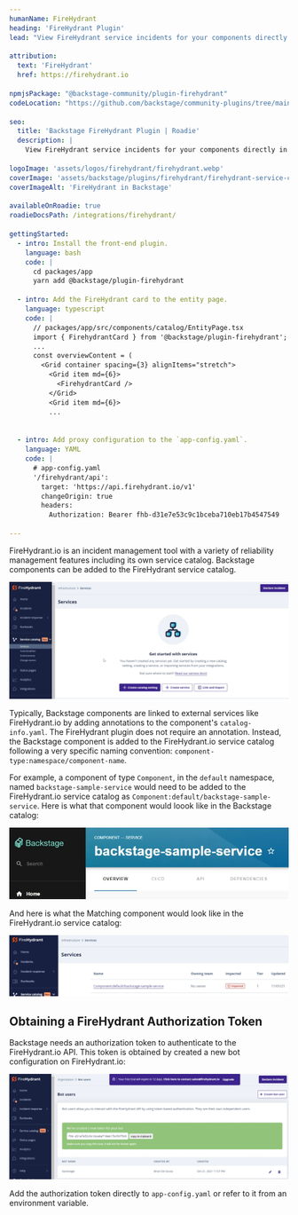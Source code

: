 ```yaml
---
humanName: FireHydrant
heading: 'FireHydrant Plugin'
lead: "View FireHydrant service incidents for your components directly in Backstage."
  
attribution:
  text: 'FireHydrant'
  href: https://firehydrant.io

npmjsPackage: "@backstage-community/plugin-firehydrant"
codeLocation: "https://github.com/backstage/community-plugins/tree/main/workspaces/firehydrant/plugins/firehydrant"

seo:
  title: 'Backstage FireHydrant Plugin | Roadie'
  description: |
    View FireHydrant service incidents for your components directly in Backstage.

logoImage: 'assets/logos/firehydrant/firehydrant.webp'
coverImage: 'assets/backstage/plugins/firehydrant/firehydrant-service-card.webp'
coverImageAlt: 'FireHydrant in Backstage'

availableOnRoadie: true
roadieDocsPath: /integrations/firehydrant/

gettingStarted:
  - intro: Install the front-end plugin.
    language: bash
    code: |
      cd packages/app
      yarn add @backstage/plugin-firehydrant

  - intro: Add the FireHydrant card to the entity page.
    language: typescript
    code: |
      // packages/app/src/components/catalog/EntityPage.tsx
      import { FirehydrantCard } from '@backstage/plugin-firehydrant';
      ...
      const overviewContent = (
        <Grid container spacing={3} alignItems="stretch">
          <Grid item md={6}>
            <FirehydrantCard />
          </Grid>
          <Grid item md={6}>
          ...


  - intro: Add proxy configuration to the `app-config.yaml`.
    language: YAML
    code: |
      # app-config.yaml
      '/firehydrant/api':
        target: 'https://api.firehydrant.io/v1'
        changeOrigin: true
        headers:
          Authorization: Bearer fhb-d31e7e53c9c1bceba710eb17b4547549

---
```


FireHydrant.io is an incident management tool with a variety of reliability management features including its own service catalog. Backstage components can be added to the FireHydrant service catalog.

![Create service on FireHydrant.io](../../assets/backstage/plugins/firehydrant/firehydrant-create-service.webp)

Typically, Backstage components are linked to external services like FireHydrant.io by adding annotations to the component's `catalog-info.yaml`. The FireHydrant plugin does not require an annotation. Instead, the Backstage component is added to the FireHydrant.io service catalog following a very specific naming convention: `component-type:namespace/component-name`.

For example, a component of type `Component`, in the `default` namespace, named `backstage-sample-service` would need to be added to the FireHydrant.io service catalog as `Component:default/backstage-sample-service`. Here is what that component would loook like in the Backstage catalog:

![Sample component in Backstage](../../assets/backstage/plugins/firehydrant/component-in-backstage.webp)

And here is what the Matching component would look like in the FireHydrant.io service catalog:

![Matching component in FireHydrant.io](../../assets/backstage/plugins/firehydrant/component-in-firehydrant-io.webp)

## Obtaining a FireHydrant Authorization Token

Backstage needs an authorization token to authenticate to the FireHydrant.io API. This token is obtained by created a new bot configuration on FireHydrant.io:

![Create bot on FireHydrant.io, step 1](../../assets/backstage/plugins/firehydrant/firehydrant-create-bot.webp)

Add the authorization token directly to `app-config.yaml` or refer to it from an environment variable.
